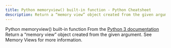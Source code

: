 ```yaml
---
title: Python memoryview() built-in function - Python Cheatsheet
description: Return a “memory view” object created from the given argument. See Memory Views for more information.
---
```


<base-title :title="frontmatter.title" :description="frontmatter.description">
Python memoryview() built-in function
</base-title>

<base-disclaimer>
  <base-disclaimer-title>
    From the <a target="_blank" href="https://docs.python.org/3/library/functions.html#memoryview">Python 3 documentation</a>
  </base-disclaimer-title>
  <base-disclaimer-content>
   Return a “memory view” object created from the given argument. See Memory Views for more information.
  </base-disclaimer-content>
</base-disclaimer>

<!-- remove this tag to start editing this page -->
<empty-section />
<!-- remove this tag to start editing this page -->
